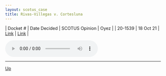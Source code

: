 ```yaml
---
layout: scotus_case
title: Rivas-Villegas v. Cortesluna
---
```


| Docket # | Date Decided | SCOTUS Opinion | Oyez |
| 20-1539 | 18 Oct 21 | [Link](https://www.supremecourt.gov/opinions/21pdf/595us1r1_mkhn.pdf) | [Link](https://www.oyez.org/cases/2021/20-1539) |

<audio controls>
   <source src='./resources/20-1539.mp3' type='audio/mpeg'>
</audio>

<object data='./resources/20-1539.pdf' type='application/pdf'></object>

---

[Up](./README.md)